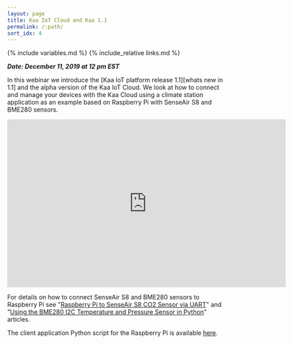 ```yaml
---
layout: page
title: Kaa IoT Cloud and Kaa 1.1
permalink: /:path/
sort_idx: 4
---
```


{% include variables.md %}
{% include_relative links.md %}

***Date: December 11, 2019 at 12 pm EST***

In this webinar we introduce the [Kaa IoT platform release 1.1][whats new in 1.1] and the alpha version of the Kaa IoT Cloud.
We look at how to connect and manage your devices with the Kaa Cloud using a climate station application as an example based on Raspberry Pi with SenseAir S8 and BME280 sensors.

<div align="center">
  <iframe width="640" height="385" src="https://www.youtube.com/embed/Q_QQOa7es80" frameborder="0"
    allow="accelerometer; autoplay; encrypted-media; gyroscope; picture-in-picture" allowfullscreen></iframe>
</div>

For details on how to connect SenseAir S8 and BME280 sensors to Raspberry Pi see "[Raspberry Pi to SenseAir S8 CO2 Sensor via UART](http://co2meters.com/Documentation/AppNotes/AN168-S8-raspberry-pi-uart.pdf)" and "[Using the BME280 I2C Temperature and Pressure Sensor in Python](https://www.raspberrypi-spy.co.uk/2016/07/using-bme280-i2c-temperature-pressure-sensor-in-python)" articles.

The client application Python script for the Raspberry Pi is available [here][code_url].

[code_url]:   https://github.com/kaaproject/kaa/tree/master/doc/Webinars/2019-12-11-Kaa-IoT-Cloud-and-Kaa-1.1/attach
